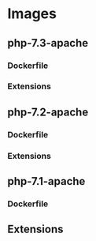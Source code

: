 # Images

## php-7.3-apache

### Dockerfile

### Extensions

## php-7.2-apache

### Dockerfile

### Extensions

## php-7.1-apache

### Dockerfile

## Extensions
